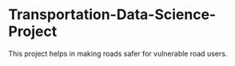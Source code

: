 # Transportation-Data-Science-Project
This project helps in making roads safer for vulnerable road users.
